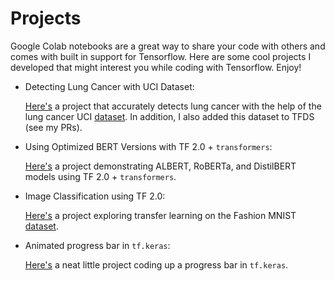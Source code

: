 # Projects

Google Colab notebooks are a great way to share your code with others and comes with built in support for Tensorflow. Here are some cool projects I developed that might interest you while coding with Tensorflow. Enjoy!

- Detecting Lung Cancer with UCI Dataset:

  [Here's](https://colab.research.google.com/drive/17lpO1vNKLv1NW2Noiyus4aSFlDYrn-4x) a project that accurately detects lung cancer with the help of the lung cancer UCI [dataset](https://archive.ics.uci.edu/ml/datasets/Lung+Cancer). In addition, I also added this dataset to TFDS (see my PRs).
 
- Using Optimized BERT Versions with TF 2.0 + `transformers`:

  [Here's](https://colab.research.google.com/drive/1jGHn0ibHjKnwgvjIogltnPTvJ5pp16kx) a project demonstrating ALBERT, RoBERTa, and DistilBERT models using TF 2.0 + `transformers`.
  
- Image Classification using TF 2.0:

  [Here's](https://colab.research.google.com/drive/195AtRTI6-vn6Vat-55PAd4BHx2sYRDbc) a project exploring transfer learning on the Fashion MNIST [dataset](https://github.com/zalandoresearch/fashion-mnist).

- Animated progress bar in `tf.keras`:

  [Here's](https://colab.research.google.com/drive/1T9NrB9yDghmPj6ljkrGDzoNXDBPzO_1g) a neat little project coding up a progress bar in `tf.keras`.
